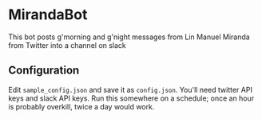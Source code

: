 # MirandaBot

This bot posts g'morning and g'night messages from Lin Manuel Miranda from Twitter into a channel on slack

## Configuration

Edit `sample_config.json` and save it as `config.json`. You'll need twitter API keys and slack API keys. Run this somewhere on a schedule; once an hour is probably overkill, twice a day would work. 